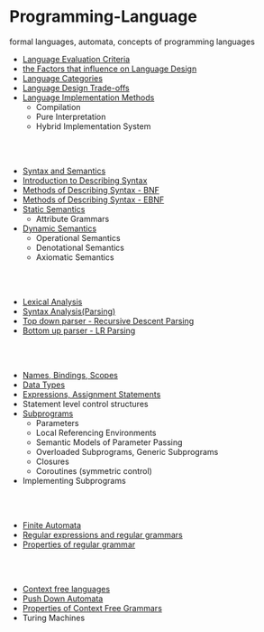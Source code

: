 # Programming-Language

formal languages, automata, concepts of programming languages

- [Language Evaluation Criteria](https://github.com/jimin-kiim/Programming-Language/issues/1#issuecomment-1280906700)
- [the Factors that influence on Language Design](https://github.com/jimin-kiim/Programming-Language/issues/1#issuecomment-1280910919)
- [Language Categories](https://github.com/jimin-kiim/Programming-Language/issues/1#issuecomment-1280947794)
- [Language Design Trade-offs](https://github.com/jimin-kiim/Programming-Language/issues/1#issuecomment-1281714974)
- [Language Implementation Methods](https://github.com/jimin-kiim/Programming-Language/issues/1#issuecomment-1281724932)
  - Compilation
  - Pure Interpretation
  - Hybrid Implementation System

<br>
<br>

- [Syntax and Semantics](https://github.com/jimin-kiim/Programming-Language/issues/2#issuecomment-1281743629)
- [Introduction to Describing Syntax](https://github.com/jimin-kiim/Programming-Language/issues/2#issuecomment-1281754799)
- [Methods of Describing Syntax - BNF](https://github.com/jimin-kiim/Programming-Language/issues/2#issuecomment-1281768561)
- [Methods of Describing Syntax - EBNF](https://github.com/jimin-kiim/Programming-Language/issues/2#issuecomment-1281841783)
- [Static Semantics](https://github.com/jimin-kiim/Programming-Language/issues/2#issuecomment-1281892857)
  - Attribute Grammars
- [Dynamic Semantics](https://github.com/jimin-kiim/Programming-Language/issues/2#issuecomment-1281978128)
  - Operational Semantics
  - Denotational Semantics
  - Axiomatic Semantics

<br>
<br>

- [Lexical Analysis](https://github.com/jimin-kiim/Programming-Language/issues/3#issuecomment-1282311621)
- [Syntax Analysis(Parsing)](https://github.com/jimin-kiim/Programming-Language/issues/3#issuecomment-1282394172)
- [Top down parser - Recursive Descent Parsing](https://github.com/jimin-kiim/Programming-Language/issues/3#issuecomment-1282394307)
- [Bottom up parser - LR Parsing](https://github.com/jimin-kiim/Programming-Language/issues/3#issuecomment-1282394469)


<br>
<br>

- [Names, Bindings, Scopes](https://github.com/jimin-kiim/Programming-Language/issues/12#issue-1501374667)
- [Data Types](https://github.com/jimin-kiim/Programming-Language/issues/13#issue-1501375348)
- [Expressions, Assignment Statements](https://github.com/jimin-kiim/Programming-Language/issues/14#issue-1501375456)
- Statement level control structures
- [Subprograms](https://github.com/jimin-kiim/Programming-Language/issues/16#issue-1501843002)
  - Parameters
  - Local Referencing Environments
  - Semantic Models of Parameter Passing
  - Overloaded Subprograms, Generic Subprograms
  - Closures
  - Coroutines (symmetric control)
- Implementing Subprograms
<br>
<br>

- [Finite Automata](https://github.com/jimin-kiim/Programming-Language/issues/5#issue-1412774471)
- [Regular expressions and regular grammars](https://github.com/jimin-kiim/Programming-Language/issues/6#issue-1413518386)
- [Properties of regular grammar](https://github.com/jimin-kiim/Programming-Language/issues/7#issue-1413520490)

<br>
<br>

- [Context free languages](https://github.com/jimin-kiim/Programming-Language/issues/8#issue-1413521480)
- [Push Down Automata](https://github.com/jimin-kiim/Programming-Language/issues/9#issue-1496322523)
- [Properties of Context Free Grammars](https://github.com/jimin-kiim/Programming-Language/issues/10#issue-1497440887)
- Turing Machines
<br>
<br>